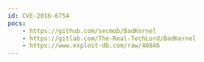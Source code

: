 ```yaml
---
id: CVE-2016-6754
pocs:
    - https://github.com/secmob/BadKernel
    - https://gitlab.com/The-Real-TechLord/BadKernel
    - https://www.exploit-db.com/raw/40846
---
```

